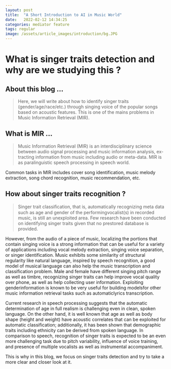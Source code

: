 ```yaml
---
layout: post
title:  "A Short Introduction to AI in Music World"
date:   2022-02-12 14:34:25
categories: mediator feature
tags: regular
image: /assets/article_images/introduction/bg.JPG
---
```


# What is singer traits detection and why are we studying this ?  


## About this blog ... 
>Here, we will write about how to identify singer traits (gender/age/race/etc.) through singing voice of the popular songs based on acoustic features. This is one of the mains problems in Music Information Retrieval (MIR).

## What is MIR ... 
>Music Information Retrieval (MIR) is an interdisciplinary science between audio signal processing and music information analysis, ex- tracting information from music including audio or meta-data. MIR is as paralinguistic speech processing in speech world. 

Common tasks in MIR includes cover song identification, music melody extraction, song chord recognition, music recommendation, etc. 


## How about singer traits recognition ?
>Singer trait classiﬁcation, that is, automatically recognizing meta data such as age and gender of the performingvocalist(s) in recorded music, is still an unexploited area. Few research have been conducted on identifying singer traits given that no prestored database is provided. 


However, from the audio of a piece of music, localizing the portions that contain singing voice is a strong information that can be useful for a variety of applications including vocal melody extraction, singing voice separation, or singer identification. Music exhibits some similarity of structural regularity like natural language, inspired by speech recognition, a good model of musical language can also help the music transcription and classification problem. Male and female have different singing pitch range as well as timbre, recognizing singer traits can help improve vocal quality over phone, as well as help collecting user information. Exploiting genderinformation is known to be very useful for building modelsfor other music information retrieval tasks such as automaticlyrics transcription.


Current research in speech processing suggests that the automatic determination of age in full realism is challenging even in clean, spoken language. On the other hand, it is well known that age as well as body shape (height and weight) have acoustic correlates that can be exploited for automatic classification; additionally, it has been shown that demographic traits including ethnicity can be derived from spoken language. In comparison to speech, recognition of singer traits is expected to be an even more challenging task due to pitch variability, influence of voice training, and presence of multiple vocalists as well as instrumental accompaniment. 


This is why in this blog, we focus on singer traits detection and try to take a more clear and closer look at it.





<!-- the most common way is to run `jekyll serve --watch`, which launches a web server and auto-regenerates your site when a file is updated.

To add new posts, simply add a file in the `_posts` directory that follows the convention `YYYY-MM-DD-name-of-post.ext` and includes the necessary front matter. Take a look at the source for this post to get an idea about how it works.

Jekyll also offers powerful support for code snippets:

{% highlight ruby %}
def print_hi(name)
  puts "Hi, #{name}"
end
print_hi('Tom')
#=> prints 'Hi, Tom' to STDOUT.
{% endhighlight %}

Check out the [Jekyll docs][jekyll] for more info on how to get the most out of Jekyll. File all bugs/feature requests at [Jekyll’s GitHub repo][jekyll-gh]. If you have questions, you can ask them on [Jekyll’s dedicated Help repository][jekyll-help]. -->

<!-- {% highlight js %} -->

<!-- <footer class="site-footer">
 <a class="subscribe" href="{{ "/feed.xml" | prepend: site.baseurl }}"> <span class="tooltip"> <i class="fa fa-rss"></i> Subscribe!</span></a>
  <div class="inner">a
   <section class="copyright">All content copyright <a href="mailto:{{ site.email}}">{{ site.name }}</a> &copy; {{ site.time | date: '%Y' }} &bull; All rights reserved.</section>
   <section class="poweredby">Made with <a href="http://jekyllrb.com"> Jekyll</a></section>
  </div>
</footer>
{% endhighlight %} -->


<!-- [jekyll]:      http://jekyllrb.com
[jekyll-gh]:   https://github.com/jekyll/jekyll
[jekyll-help]: https://github.com/jekyll/jekyll-help
 -->